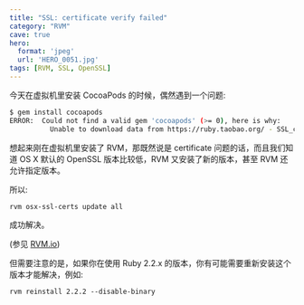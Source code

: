 ```yaml
---
title: "SSL: certificate verify failed"
category: "RVM"
cave: true
hero:
  format: 'jpeg'
  url: 'HERO_0051.jpg'
tags: [RVM, SSL, OpenSSL]
---
```

今天在虚拟机里安装 CocoaPods 的时候，偶然遇到一个问题:

```sh
$ gem install cocoapods
ERROR:  Could not find a valid gem 'cocoapods' (>= 0), here is why:
          Unable to download data from https://ruby.taobao.org/ - SSL_connect returned=1 errno=0 state=SSLv3 read server certificate B: certificate verify failed (https://ruby.taobao.org/specs.4.8.gz)
```

想起来刚在虚拟机里安装了 RVM，那既然说是 certificate 问题的话，而且我们知道 OS X 默认的 OpenSSL 版本比较低，RVM 又安装了新的版本，甚至 RVM 还允许指定版本。

所以:

`rvm osx-ssl-certs update all`

成功解决。

(参见 [RVM.io](https://rvm.io/support/fixing-broken-ssl-certificates))

但需要注意的是，如果你在使用 Ruby 2.2.x 的版本，你有可能需要重新安装这个版本才能解决，例如:

`rvm reinstall 2.2.2 --disable-binary`
